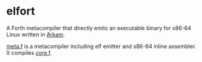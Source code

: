 # elfort

A Forth metacompiler that directly emits an executable binary for x86-64 Linux written in [Arkam](https://github.com/jinhanada/arkam).

[meta.f](meta.f) is a metacompiler including elf emitter and x86-64 inline assembler. It compiles [core.f](core.f).
